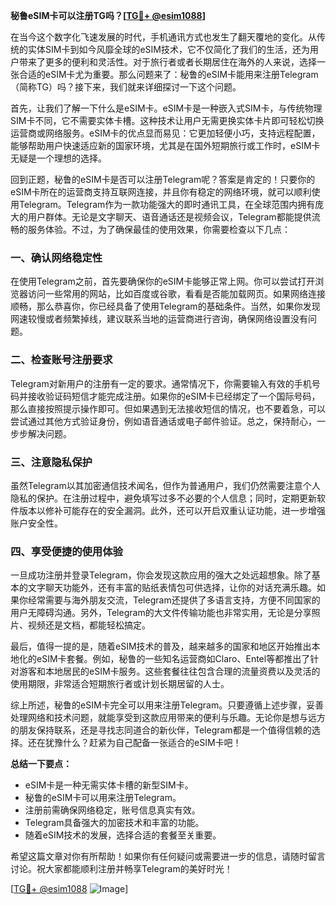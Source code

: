 **秘鲁eSIM卡可以注册TG吗？[[TG💪+ @esim1088](https://t.me/s/esim1088)]**

在当今这个数字化飞速发展的时代，手机通讯方式也发生了翻天覆地的变化。从传统的实体SIM卡到如今风靡全球的eSIM技术，它不仅简化了我们的生活，还为用户带来了更多的便利和灵活性。对于旅行者或者长期居住在海外的人来说，选择一张合适的eSIM卡尤为重要。那么问题来了：秘鲁的eSIM卡能用来注册Telegram（简称TG）吗？接下来，我们就来详细探讨一下这个问题。

首先，让我们了解一下什么是eSIM卡。eSIM卡是一种嵌入式SIM卡，与传统物理SIM卡不同，它不需要实体卡槽。这种技术让用户无需更换实体卡片即可轻松切换运营商或网络服务。eSIM卡的优点显而易见：它更加轻便小巧，支持远程配置，能够帮助用户快速适应新的国家环境，尤其是在国外短期旅行或工作时，eSIM卡无疑是一个理想的选择。

回到正题，秘鲁的eSIM卡是否可以注册Telegram呢？答案是肯定的！只要你的eSIM卡所在的运营商支持互联网连接，并且你有稳定的网络环境，就可以顺利使用Telegram。Telegram作为一款功能强大的即时通讯工具，在全球范围内拥有庞大的用户群体。无论是文字聊天、语音通话还是视频会议，Telegram都能提供流畅的服务体验。不过，为了确保最佳的使用效果，你需要检查以下几点：

### 一、确认网络稳定性

在使用Telegram之前，首先要确保你的eSIM卡能够正常上网。你可以尝试打开浏览器访问一些常用的网站，比如百度或谷歌，看看是否能加载网页。如果网络连接顺畅，那么恭喜你，你已经具备了使用Telegram的基础条件。当然，如果你发现网速较慢或者频繁掉线，建议联系当地的运营商进行咨询，确保网络设置没有问题。

### 二、检查账号注册要求

Telegram对新用户的注册有一定的要求。通常情况下，你需要输入有效的手机号码并接收验证码短信才能完成注册。如果你的eSIM卡已经绑定了一个国际号码，那么直接按照提示操作即可。但如果遇到无法接收短信的情况，也不要着急，可以尝试通过其他方式验证身份，例如语音通话或电子邮件验证。总之，保持耐心，一步步解决问题。

### 三、注意隐私保护

虽然Telegram以其加密通信技术闻名，但作为普通用户，我们仍然需要注意个人隐私的保护。在注册过程中，避免填写过多不必要的个人信息；同时，定期更新软件版本以修补可能存在的安全漏洞。此外，还可以开启双重认证功能，进一步增强账户安全性。

### 四、享受便捷的使用体验

一旦成功注册并登录Telegram，你会发现这款应用的强大之处远超想象。除了基本的文字聊天功能外，还有丰富的贴纸表情包可供选择，让你的对话充满乐趣。如果你经常需要与海外朋友交流，Telegram还提供了多语言支持，方便不同国家的用户无障碍沟通。另外，Telegram的大文件传输功能也非常实用，无论是分享照片、视频还是文档，都能轻松搞定。

最后，值得一提的是，随着eSIM技术的普及，越来越多的国家和地区开始推出本地化的eSIM卡套餐。例如，秘鲁的一些知名运营商如Claro、Entel等都推出了针对游客和本地居民的eSIM卡服务。这些套餐往往包含合理的流量资费以及灵活的使用期限，非常适合短期旅行者或计划长期居留的人士。

综上所述，秘鲁的eSIM卡完全可以用来注册Telegram。只要遵循上述步骤，妥善处理网络和技术问题，就能享受到这款应用带来的便利与乐趣。无论你是想与远方的朋友保持联系，还是寻找志同道合的新伙伴，Telegram都是一个值得信赖的选择。还在犹豫什么？赶紧为自己配备一张适合的eSIM卡吧！

**总结一下要点：**
- eSIM卡是一种无需实体卡槽的新型SIM卡。
- 秘鲁的eSIM卡可以用来注册Telegram。
- 注册前需确保网络稳定，账号信息真实有效。
- Telegram具备强大的加密技术和丰富的功能。
- 随着eSIM技术的发展，选择合适的套餐至关重要。

希望这篇文章对你有所帮助！如果你有任何疑问或需要进一步的信息，请随时留言讨论。祝大家都能顺利注册并畅享Telegram的美好时光！

[[TG💪+ @esim1088](https://t.me/s/esim1088) ![Image](https://i.postimg.cc/4NQfJmqS/Snipaste-2025-05-13-00-14-12.png)]
